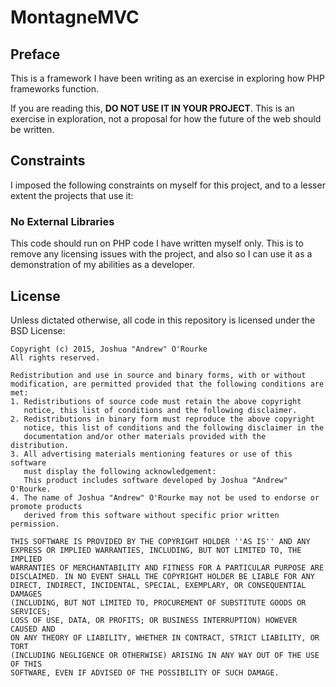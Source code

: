 # MontagneMVC

## Preface

This is a framework I have been writing as an exercise in exploring how PHP frameworks function. 

If you are reading this, **DO NOT USE IT IN YOUR PROJECT**. This is an exercise in exploration, not a proposal for how the future of the web should be written.

## Constraints

I imposed the following constraints on myself for this project, and to a lesser extent the projects that use it:

### No External Libraries

This code should run on PHP code I have written myself only. This is to remove any licensing issues with the project, and also so I can use it as a demonstration of my abilities as a developer.

## License

Unless dictated otherwise, all code in this repository is licensed under the BSD License:

    Copyright (c) 2015, Joshua "Andrew" O'Rourke
    All rights reserved.

    Redistribution and use in source and binary forms, with or without
    modification, are permitted provided that the following conditions are met:
    1. Redistributions of source code must retain the above copyright
       notice, this list of conditions and the following disclaimer.
    2. Redistributions in binary form must reproduce the above copyright
       notice, this list of conditions and the following disclaimer in the
       documentation and/or other materials provided with the distribution.
    3. All advertising materials mentioning features or use of this software
       must display the following acknowledgement:
       This product includes software developed by Joshua "Andrew" O'Rourke.
    4. The name of Joshua "Andrew" O'Rourke may not be used to endorse or promote products
       derived from this software without specific prior written permission.

    THIS SOFTWARE IS PROVIDED BY THE COPYRIGHT HOLDER ''AS IS'' AND ANY
    EXPRESS OR IMPLIED WARRANTIES, INCLUDING, BUT NOT LIMITED TO, THE IMPLIED
    WARRANTIES OF MERCHANTABILITY AND FITNESS FOR A PARTICULAR PURPOSE ARE
    DISCLAIMED. IN NO EVENT SHALL THE COPYRIGHT HOLDER BE LIABLE FOR ANY
    DIRECT, INDIRECT, INCIDENTAL, SPECIAL, EXEMPLARY, OR CONSEQUENTIAL DAMAGES
    (INCLUDING, BUT NOT LIMITED TO, PROCUREMENT OF SUBSTITUTE GOODS OR SERVICES;
    LOSS OF USE, DATA, OR PROFITS; OR BUSINESS INTERRUPTION) HOWEVER CAUSED AND
    ON ANY THEORY OF LIABILITY, WHETHER IN CONTRACT, STRICT LIABILITY, OR TORT
    (INCLUDING NEGLIGENCE OR OTHERWISE) ARISING IN ANY WAY OUT OF THE USE OF THIS
    SOFTWARE, EVEN IF ADVISED OF THE POSSIBILITY OF SUCH DAMAGE.